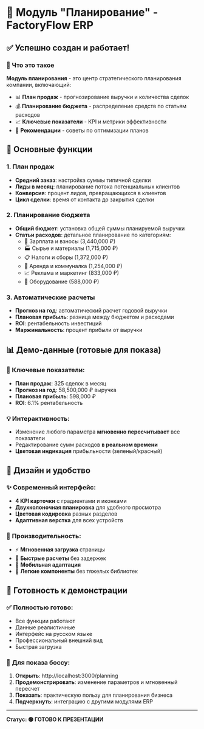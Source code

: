 # 🎯 Модуль "Планирование" - FactoryFlow ERP

## ✅ Успешно создан и работает!

### 🏢 Что это такое
**Модуль планирования** - это центр стратегического планирования компании, включающий:
- 📊 **План продаж** - прогнозирование выручки и количества сделок
- 💰 **Планирование бюджета** - распределение средств по статьям расходов
- 📈 **Ключевые показатели** - KPI и метрики эффективности
- 🎯 **Рекомендации** - советы по оптимизации планов

## 🎯 Основные функции

### 1. **План продаж**
- **Средний заказ**: настройка суммы типичной сделки
- **Лиды в месяц**: планирование потока потенциальных клиентов  
- **Конверсия**: процент лидов, превращающихся в клиентов
- **Цикл сделки**: время от контакта до закрытия сделки

### 2. **Планирование бюджета**
- **Общий бюджет**: установка общей суммы планируемой выручки
- **Статьи расходов**: детальное планирование по категориям:
  - 👥 Зарплата и взносы (3,440,000 ₽)
  - 🏭 Сырье и материалы (1,715,000 ₽)
  - 📋 Налоги и сборы (1,372,000 ₽)
  - 🏢 Аренда и коммуналка (1,254,000 ₽)
  - 📈 Реклама и маркетинг (833,000 ₽)
  - 🔧 Оборудование (588,000 ₽)

### 3. **Автоматические расчеты**
- **Прогноз на год**: автоматический расчет годовой выручки
- **Плановая прибыль**: разница между бюджетом и расходами
- **ROI**: рентабельность инвестиций
- **Маржинальность**: процент прибыли от выручки

## 📊 Демо-данные (готовые для показа)

### 🎯 Ключевые показатели:
- **План продаж**: 325 сделок в месяц
- **Прогноз на год**: 58,500,000 ₽ выручка
- **Плановая прибыль**: 598,000 ₽
- **ROI**: 6.1% рентабельность

### 💡 Интерактивность:
- Изменение любого параметра **мгновенно пересчитывает** все показатели
- Редактирование сумм расходов **в реальном времени**
- **Цветовая индикация** прибыльности (зеленый/красный)

## 🎨 Дизайн и удобство

### ✨ **Современный интерфейс**:
- **4 KPI карточки** с градиентами и иконками
- **Двухколоночная планировка** для удобного просмотра
- **Цветовая кодировка** разных разделов
- **Адаптивная верстка** для всех устройств

### 🚀 **Производительность**:
- ⚡ **Мгновенная загрузка** страницы
- 🔄 **Быстрые расчеты** без задержек
- 📱 **Мобильная адаптация**
- 💾 **Легкие компоненты** без тяжелых библиотек

## 🎪 Готовность к демонстрации

### ✅ **Полностью готово**:
- Все функции работают
- Данные реалистичные
- Интерфейс на русском языке
- Профессиональный внешний вид
- Быстрая загрузка

### 🎯 **Для показа боссу**:
1. **Открыть**: http://localhost:3000/planning
2. **Продемонстрировать**: изменение параметров и мгновенный пересчет
3. **Показать**: практическую пользу для планирования бизнеса
4. **Подчеркнуть**: интеграцию с другими модулями ERP

---
**Статус: 🟢 ГОТОВО К ПРЕЗЕНТАЦИИ**

